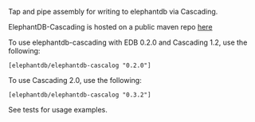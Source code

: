 Tap and pipe assembly for writing to elephantdb via Cascading.

ElephantDB-Cascading is hosted on a public maven repo [here](http://clojars.org/elephantdb/elephantdb-cascading)

To use elephantdb-cascading with EDB 0.2.0 and Cascading 1.2, use the following:

    [elephantdb/elephantdb-cascalog "0.2.0"]

To use Cascading 2.0, use the following: 

    [elephantdb/elephantdb-cascalog "0.3.2"]

See tests for usage examples.

